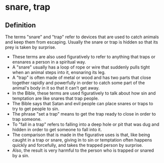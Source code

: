 # snare, trap

## Definition

The terms "snare" and "trap" refer to devices that are used to catch animals and keep them from escaping. Usually the snare or trap is hidden so that its prey is taken by surprise.

* These terms are also used figuratively to refer to anything that traps or ensnares a person in a spiritual way.
* A "snare" usually has a loop of rope or wire that suddenly pulls tight when an animal steps into it, ensnaring its leg.
* A "trap" is often made of metal or wood and has two parts that close together rapidly and powerfully in order to catch some part of the animal's body in it so that it can't get away.
* In the Bible, these terms are used figuratively to talk about how sin and temptation are like snares that trap people. 
* The Bible says that Satan and evil people can place snares or traps to try to get people to sin.
* The phrase "set a trap" means to get the trap ready to close in order to trap someone.
* To "fall in a trap" refers to falling into a deep hole or pit that was dug and hidden in order to get someone to fall into it.
* The comparison that is made in the figurative uses is that, like being caught in a trap or snare, giving in to sin or temptation often happens quickly and forcefully, and takes the trapped person by surprise.
* Also, the result is very harmful to the person who is trapped or snared by a sin.